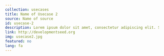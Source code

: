 ```yaml
---
collection: usecases
title: Name of Usecase 2
source: Name of source
id: usecase-2
description: Lorem ipsum dolor sit amet, consectetur adipiscing elit. Suspendisse ut augue aliquet ligula aliquam faucibus a ac mauris. Sed sagittis tempor sapien ac sagittis. Sed sagittis tempor sapien ac sagittis.
link: http://developmentseed.org
img: usecase2.jpg
featured: no
lang: fa
---
```

